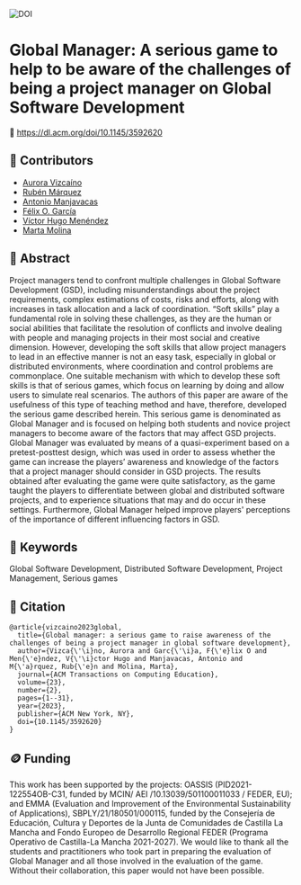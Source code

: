 ![DOI](https://img.shields.io/badge/DOI-10.1145%2F3592620-blue)

# Global Manager: A serious game to help to be aware of the challenges of being a project manager on Global Software Development

🔗 https://dl.acm.org/doi/10.1145/3592620

## 👥 Contributors

* [Aurora Vizcaíno](mailto:aurora.vizcaino@uclm.es)
* [Rubén Márquez](mailto:rmarquez@aqclab.es)
* [Antonio Manjavacas](mailto:manjavacas@ugr.es)
* [Félix O. García](mailto:rmarquez@aqclab.es)
* [Víctor Hugo Menéndez](mailto:mdoming@correo.uady.mx)
* [Marta Molina](mailto:Marta.Molina@uclm.es)

## 📖 Abstract

Project managers tend to confront multiple challenges in Global Software Development (GSD), including misunderstandings about the project requirements, complex estimations of costs, risks and efforts, along with increases in task allocation and a lack of coordination. “Soft skills” play a fundamental role in solving these challenges, as they are the human or social abilities that facilitate the resolution of conflicts and involve dealing with people and managing projects in their most social and creative dimension. However, developing the soft skills that allow project managers to lead in an effective manner is not an easy task, especially in global or distributed environments, where coordination and control problems are commonplace. One suitable mechanism with which to develop these soft skills is that of serious games, which focus on learning by doing and allow users to simulate real scenarios. The authors of this paper are aware of the usefulness of this type of teaching method and have, therefore, developed the serious game described herein. This serious game is denominated as Global Manager and is focused on helping both students and novice project managers to become aware of the factors that may affect GSD projects. Global Manager was evaluated by means of a quasi-experiment based on a pretest-posttest design, which was used in order to assess whether the game can increase the players’ awareness and knowledge of the factors that a project manager should consider in GSD projects. The results obtained after evaluating the game were quite satisfactory, as the game taught the players to differentiate between global and distributed software projects, and to experience situations that may and do occur in these settings. Furthermore, Global Manager helped improve players' perceptions of the importance of different influencing factors in GSD.

## 🔑 Keywords

Global Software Development, Distributed Software Development, Project Management, Serious games

## 📝 Citation 

```
@article{vizcaino2023global,
  title={Global manager: a serious game to raise awareness of the challenges of being a project manager in global software development},
  author={Vizca{\'\i}no, Aurora and Garc{\'\i}a, F{\'e}lix O and Men{\'e}ndez, V{\'\i}ctor Hugo and Manjavacas, Antonio and M{\'a}rquez, Rub{\'e}n and Molina, Marta},
  journal={ACM Transactions on Computing Education},
  volume={23},
  number={2},
  pages={1--31},
  year={2023},
  publisher={ACM New York, NY},
  doi={10.1145/3592620}
}
```

## 🪙 Funding

This work has been supported by the projects: OASSIS (PID2021-122554OB-C31, funded by MCIN/ AEI /10.13039/501100011033 / FEDER, EU); and EMMA (Evaluation and Improvement of the Environmental Sustainability of Applications), SBPLY/21/180501/000115, funded by the Consejería de Educación, Cultura y Deportes de la Junta de Comunidades de Castilla La Mancha and Fondo Europeo de Desarrollo Regional FEDER (Programa Operativo de Castilla-La Mancha 2021-2027). We would like to thank all the students and practitioners who took part in preparing the evaluation of Global Manager and all those involved in the evaluation of the game. Without their collaboration, this paper would not have been possible.
